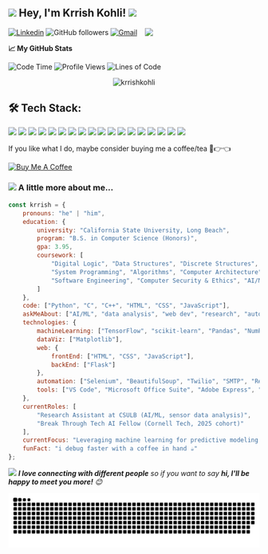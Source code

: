 <h2><img src="https://emojis.slackmojis.com/emojis/images/1531849430/4246/blob-sunglasses.gif?1531849430" width="30"/>  Hey, I'm Krrish Kohli! <img src="https://media.giphy.com/media/12oufCB0MyZ1Go/giphy.gif" width="50"></h2>
<img align='right' src="https://media.giphy.com/media/WUlplcMpOCEmTGBtBW/giphy.gif" width="230">

[![Linkedin](https://img.shields.io/badge/-LinkedIn-blue?style=flat-square&logo=Linkedin&logoColor=white&link=https://www.linkedin.com/in/krrish-kohli-16b3aa310/)](https://www.linkedin.com/in/krrish-kohli-16b3aa310)
![GitHub followers](https://img.shields.io/github/followers/krrish-kohli?label=Follow&style=social)
<a href="https://mail.google.com/mail/?view=cm&fs=1&to=krrishkohli15@gmail.com" target="_blank">
  <img src="https://img.shields.io/badge/-Gmail-D14836?style=flat-square&logo=gmail&logoColor=white" alt="Gmail">
</a>


**📈 My GitHub Stats**

![Code Time](https://img.shields.io/badge/Code%20Time-40%20hrs%2025%20mins-blue)
![Profile Views](https://komarev.com/ghpvc/?username=krrish-kohli&color=blue)
![Lines of Code](https://img.shields.io/badge/From%20Hello%20World%20I've%20Written-171%2C249%20lines%20of%20code-blue)


<p align="center"> <img src="https://github-readme-stats.vercel.app/api?username=krrish-kohli&show_icons=true&theme=gotham" alt="krrishkohli" />

## 🛠 Tech Stack:

<p align="left">
  <img src="https://img.shields.io/badge/-Python-3776AB?style=for-the-badge&logo=python&logoColor=white" />
  <img src="https://img.shields.io/badge/-C-00599C?style=for-the-badge&logo=c&logoColor=white" />
  <img src="https://img.shields.io/badge/-C++-00599C?style=for-the-badge&logo=c%2B%2B&logoColor=white" />
  <img src="https://img.shields.io/badge/-HTML5-E34F26?style=for-the-badge&logo=html5&logoColor=white" />
  <img src="https://img.shields.io/badge/-CSS3-1572B6?style=for-the-badge&logo=css3&logoColor=white" />
  <img src="https://img.shields.io/badge/-JavaScript-F7DF1E?style=for-the-badge&logo=javascript&logoColor=black" />
  <img src="https://img.shields.io/badge/-Flask-000000?style=for-the-badge&logo=flask&logoColor=white" />
  <img src="https://img.shields.io/badge/-NumPy-013243?style=for-the-badge&logo=numpy&logoColor=white" />
  <img src="https://img.shields.io/badge/-Pandas-150458?style=for-the-badge&logo=pandas&logoColor=white" />
  <img src="https://img.shields.io/badge/-TensorFlow-FF6F00?style=for-the-badge&logo=tensorflow&logoColor=white" />
  <img src="https://img.shields.io/badge/-scikit--learn-F7931E?style=for-the-badge&logo=scikit-learn&logoColor=white" />
  <img src="https://img.shields.io/badge/-Matplotlib-11557C?style=for-the-badge&logo=matplotlib&logoColor=white" />
  <img src="https://img.shields.io/badge/-SciPy-8CAAE6?style=for-the-badge&logo=scipy&logoColor=white" />
  <img src="https://img.shields.io/badge/-Twilio-F22F46?style=for-the-badge&logo=twilio&logoColor=white" />
  <img src="https://img.shields.io/badge/-Selenium-43B02A?style=for-the-badge&logo=selenium&logoColor=white" />
  <img src="https://img.shields.io/badge/-BeautifulSoup-4B8BBE?style=for-the-badge&logo=beautifulsoup&logoColor=white" />
  <img src="https://img.shields.io/badge/-GitHub-181717?style=for-the-badge&logo=github&logoColor=white" />
  <img src="https://img.shields.io/badge/-VS%20Code-007ACC?style=for-the-badge&logo=visual-studio-code&logoColor=white" />
</p>

If you like what I do, maybe consider buying me a coffee/tea 🥺👉👈

<a href="https://buymeacoffee.com/krrishkohli" target="_blank"><img src="https://cdn.buymeacoffee.com/buttons/v2/default-red.png" alt="Buy Me A Coffee" width="150" ></a>


### <img src="https://media.giphy.com/media/VgCDAzcKvsR6OM0uWg/giphy.gif" width="50"> A little more about me...  

```javascript
const krrish = {
    pronouns: "he" | "him",
    education: {
        university: "California State University, Long Beach",
        program: "B.S. in Computer Science (Honors)",
        gpa: 3.95,
        coursework: [
            "Digital Logic", "Data Structures", "Discrete Structures",
            "System Programming", "Algorithms", "Computer Architecture",
            "Software Engineering", "Computer Security & Ethics", "AI/ML"
        ]
    },
    code: ["Python", "C", "C++", "HTML", "CSS", "JavaScript"],
    askMeAbout: ["AI/ML", "data analysis", "web dev", "research", "automation"],
    technologies: {
        machineLearning: ["TensorFlow", "scikit-learn", "Pandas", "NumPy", "SciPy"],
        dataViz: ["Matplotlib"],
        web: {
            frontEnd: ["HTML", "CSS", "JavaScript"],
            backEnd: ["Flask"]
        },
        automation: ["Selenium", "BeautifulSoup", "Twilio", "SMTP", "Requests", "REST APIs"],
        tools: ["VS Code", "Microsoft Office Suite", "Adobe Express", "Canva"]
    },
    currentRoles: [
        "Research Assistant at CSULB (AI/ML, sensor data analysis)",
        "Break Through Tech AI Fellow (Cornell Tech, 2025 cohort)"
    ],
    currentFocus: "Leveraging machine learning for predictive modeling in biomedical and fabrication domains",
    funFact: "i debug faster with a coffee in hand ☕"
};

```

<img src="https://media.giphy.com/media/LnQjpWaON8nhr21vNW/giphy.gif" width="60"> <em><b>I love connecting with different people</b> so if you want to say <b>hi, I'll be happy to meet you more!</b> 😊</em>

<img src="https://raw.githubusercontent.com/Elanza-48/Elanza-48/main/resources/img/github-contribution-grid-snake.svg">
